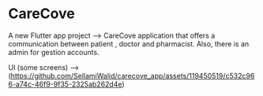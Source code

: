 # CareCove

A new Flutter app project -->  CareCove application that offers a communication between patient , doctor and pharmacist.
Also, there is an admin for gestion accounts.

UI (some screens) --> (https://github.com/SellamiWalid/carecove_app/assets/119450519/c532c966-a74c-46f9-9f35-2325ab262d4e)


